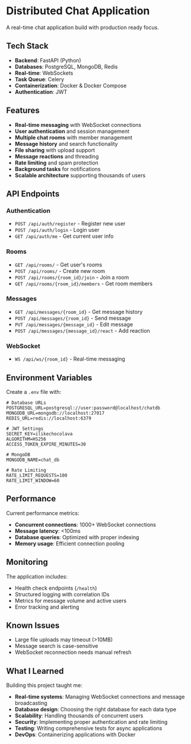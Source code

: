 #  Distributed Chat Application

A real-time chat application build with production ready focus.

##  Tech Stack

- **Backend**: FastAPI (Python)
- **Databases**: PostgreSQL, MongoDB, Redis
- **Real-time**: WebSockets
- **Task Queue**: Celery
- **Containerization**: Docker & Docker Compose
- **Authentication**: JWT

##  Features

- **Real-time messaging** with WebSocket connections
- **User authentication** and session management
- **Multiple chat rooms** with member management
- **Message history** and search functionality
- **File sharing** with upload support
- **Message reactions** and threading
- **Rate limiting** and spam protection
- **Background tasks** for notifications
- **Scalable architecture** supporting thousands of users




##  API Endpoints

### Authentication
- `POST /api/auth/register` - Register new user
- `POST /api/auth/login` - Login user
- `GET /api/auth/me` - Get current user info

### Rooms
- `GET /api/rooms/` - Get user's rooms
- `POST /api/rooms/` - Create new room
- `POST /api/rooms/{room_id}/join` - Join a room
- `GET /api/rooms/{room_id}/members` - Get room members

### Messages
- `GET /api/messages/{room_id}` - Get message history
- `POST /api/messages/{room_id}` - Send message
- `PUT /api/messages/{message_id}` - Edit message
- `POST /api/messages/{message_id}/react` - Add reaction

### WebSocket
- `WS /api/ws/{room_id}` - Real-time messaging



##  Environment Variables

Create a `.env` file with:

```env
# Database URLs
POSTGRESQL_URL=postgresql://user:password@localhost/chatdb
MONGODB_URL=mongodb://localhost:27017
REDIS_URL=redis://localhost:6379

# JWT Settings
SECRET_KEY=ilikechocolava
ALGORITHM=HS256
ACCESS_TOKEN_EXPIRE_MINUTES=30

# MongoDB
MONGODB_NAME=chat_db

# Rate Limiting
RATE_LIMIT_REQUESTS=100
RATE_LIMIT_WINDOW=60
```

##  Performance

Current performance metrics:
- **Concurrent connections**: 1000+ WebSocket connections
- **Message latency**: <100ms
- **Database queries**: Optimized with proper indexing
- **Memory usage**: Efficient connection pooling



##  Monitoring

The application includes:
- Health check endpoints (`/health`)
- Structured logging with correlation IDs
- Metrics for message volume and active users
- Error tracking and alerting


##  Known Issues

- Large file uploads may timeout (>10MB)
- Message search is case-sensitive
- WebSocket reconnection needs manual refresh


##  What I Learned

Building this project taught me:
- **Real-time systems**: Managing WebSocket connections and message broadcasting
- **Database design**: Choosing the right database for each data type
- **Scalability**: Handling thousands of concurrent users
- **Security**: Implementing proper authentication and rate limiting
- **Testing**: Writing comprehensive tests for async applications
- **DevOps**: Containerizing applications with Docker

